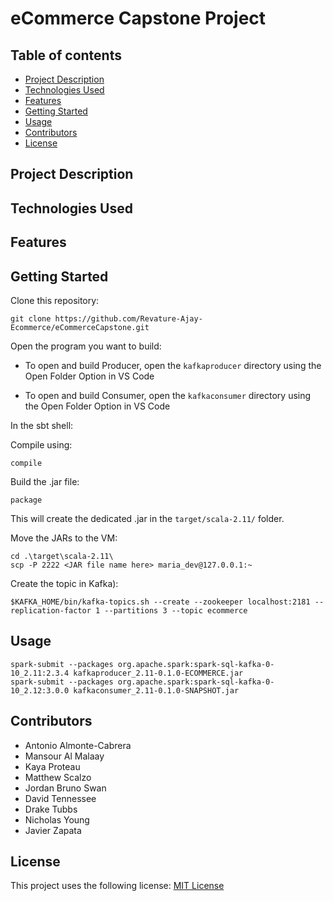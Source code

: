 # eCommerce Capstone Project

## Table of contents
* [Project Description](#project-description)
* [Technologies Used](#technologies-used)
* [Features](#features)
* [Getting Started](#getting-started)
* [Usage](#usage)
* [Contributors](#contributors)
* [License](license)

## Project Description


## Technologies Used

	
## Features

## Getting Started
Clone this repository:

    git clone https://github.com/Revature-Ajay-Ecommerce/eCommerceCapstone.git
    
Open the program you want to build:

- To open and build Producer, open the `kafkaproducer` directory using the Open Folder Option in VS Code

- To open and build Consumer, open the `kafkaconsumer` directory using the Open Folder Option in VS Code

In the sbt shell:

Compile using:

    compile

Build the .jar file:

    package
    
This will create the dedicated .jar in the `target/scala-2.11/` folder.
    
Move the JARs to the VM:

    cd .\target\scala-2.11\
    scp -P 2222 <JAR file name here> maria_dev@127.0.0.1:~
    
Create the topic in Kafka):

    $KAFKA_HOME/bin/kafka-topics.sh --create --zookeeper localhost:2181 --replication-factor 1 --partitions 3 --topic ecommerce

## Usage

    spark-submit --packages org.apache.spark:spark-sql-kafka-0-10_2.11:2.3.4 kafkaproducer_2.11-0.1.0-ECOMMERCE.jar
    spark-submit --packages org.apache.spark:spark-sql-kafka-0-10_2.12:3.0.0 kafkaconsumer_2.11-0.1.0-SNAPSHOT.jar

## Contributors
 - Antonio Almonte-Cabrera
 - Mansour Al Malaay
 - Kaya Proteau
 - Matthew Scalzo
 - Jordan Bruno Swan
 - David Tennessee
 - Drake Tubbs
 - Nicholas Young
 - Javier Zapata

## License
This project uses the following license: [MIT License](https://github.com/Revature-Ajay-Ecommerce/eCommerceCapstone/blob/02873be5f4a4b1ef13772636dea55ecbb8edb060/LICENSE)

